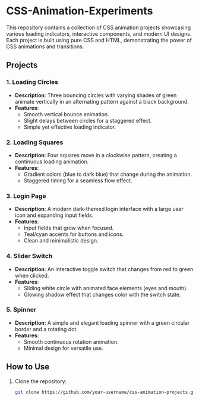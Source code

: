 # CSS-Animation-Experiments

This repository contains a collection of CSS animation projects showcasing various loading indicators, interactive components, and modern UI designs. Each project is built using pure CSS and HTML, demonstrating the power of CSS animations and transitions.

## Projects

### 1. **Loading Circles**
- **Description**: Three bouncing circles with varying shades of green animate vertically in an alternating pattern against a black background.
- **Features**:
  - Smooth vertical bounce animation.
  - Slight delays between circles for a staggered effect.
  - Simple yet effective loading indicator.

### 2. **Loading Squares**
- **Description**: Four squares move in a clockwise pattern, creating a continuous loading animation.
- **Features**:
  - Gradient colors (blue to dark blue) that change during the animation.
  - Staggered timing for a seamless flow effect.

### 3. **Login Page**
- **Description**: A modern dark-themed login interface with a large user icon and expanding input fields.
- **Features**:
  - Input fields that grow when focused.
  - Teal/cyan accents for buttons and icons.
  - Clean and minimalistic design.

### 4. **Slider Switch**
- **Description**: An interactive toggle switch that changes from red to green when clicked.
- **Features**:
  - Sliding white circle with animated face elements (eyes and mouth).
  - Glowing shadow effect that changes color with the switch state.

### 5. **Spinner**
- **Description**: A simple and elegant loading spinner with a green circular border and a rotating dot.
- **Features**:
  - Smooth continuous rotation animation.
  - Minimal design for versatile use.

## How to Use
1. Clone the repository:
   ```bash
   git clone https://github.com/your-username/css-animation-projects.git